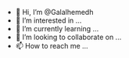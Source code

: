 - 👋 Hi, I’m @Galalhemedh
- 👀 I’m interested in ...
- 🌱 I’m currently learning ...
- 💞️ I’m looking to collaborate on ...
- 📫 How to reach me ...

<!---
Galalhemedh/Galalhemedh is a ✨ special ✨ repository because its `README.md` (this file) appears on your GitHub profile.
You can click the Preview link to take a look at your changes.
--->
